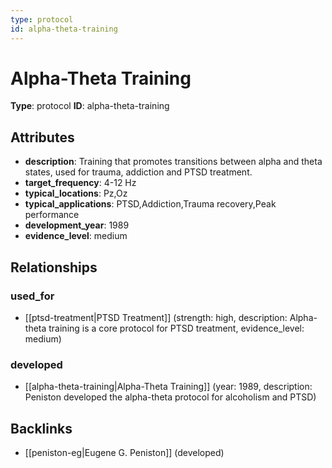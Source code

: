 ```yaml
---
type: protocol
id: alpha-theta-training
---
```


# Alpha-Theta Training

**Type**: protocol
**ID**: alpha-theta-training

## Attributes

- **description**: Training that promotes transitions between alpha and theta states, used for trauma, addiction and PTSD treatment.
- **target_frequency**: 4-12 Hz
- **typical_locations**: Pz,Oz
- **typical_applications**: PTSD,Addiction,Trauma recovery,Peak performance
- **development_year**: 1989
- **evidence_level**: medium

## Relationships

### used_for

- [[ptsd-treatment|PTSD Treatment]] (strength: high, description: Alpha-theta training is a core protocol for PTSD treatment, evidence_level: medium)

### developed

- [[alpha-theta-training|Alpha-Theta Training]] (year: 1989, description: Peniston developed the alpha-theta protocol for alcoholism and PTSD)

## Backlinks

- [[peniston-eg|Eugene G. Peniston]] (developed)

